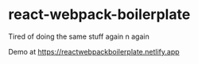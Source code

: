 # react-webpack-boilerplate
Tired of doing the same stuff again n again

Demo at https://reactwebpackboilerplate.netlify.app
